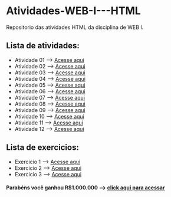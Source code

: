 # Atividades-WEB-I---HTML
Repositorio das atividades HTML da disciplina de WEB I.

## Lista de atividades:
- Atividade 01 --> [Acesse aqui](Atividade1.html)
- Atividade 02 --> [Acesse aqui](Atividade2.html)
- Atividade 03 --> [Acesse aqui](Atividade3.html)
- Atividade 04 --> [Acesse aqui](Atividade4.html)
- Atividade 05 --> [Acesse aqui](Atividade5.html)
- Atividade 06 --> [Acesse aqui](Atividade6.html)
- Atividade 07 --> [Acesse aqui](Atividade7.html)
- Atividade 08 --> [Acesse aqui](Atividade8.html)
- Atividade 09 --> [Acesse aqui](Atividade9.html)
- Atividade 10 --> [Acesse aqui](Atividade10.html)
- Atividade 11 --> [Acesse aqui](Atividade11.html)
- Atividade 12 --> [Acesse aqui](Atividade12.html)

## Lista de exercicios:
- Exercicio 1 --> [Acesse aqui](Exercicio1.html)
- Exercicio 2 --> [Acesse aqui](Exercicio2.html)
- Exercicio 3 --> [Acesse aqui](Exercicio3.html)

#### Parabéns você ganhou R$1.000.000 --> [click aqui para acessar](https://jogodotigrinho.com.br/)
